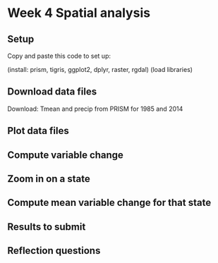Week 4 Spatial analysis
================

## Setup

Copy and paste this code to set up:

(install: prism, tigris, ggplot2, dplyr, raster, rgdal) (load libraries)

## Download data files

Download: Tmean and precip from PRISM for 1985 and 2014

## Plot data files

## Compute variable change

## Zoom in on a state

## Compute mean variable change for that state

## Results to submit

## Reflection questions
